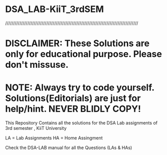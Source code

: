 # DSA_LAB-KiiT_3rdSEM
////////////////////////////////////////////////////////////////////////////////////

# DISCLAIMER: These Solutions are only for educational purpose. Please don't missuse. 
# NOTE: Always try to code yourself. Solutions(Editorials) are just for help/hint. NEVER BLIDLY COPY!

This Repository Contains all the solutions for the DSA Lab assignments of 3rd semester , KiiT University

LA = Lab Assignments
HA = Home Assingment 

Check the DSA-LAB manual for all the Questions (LAs & HAs)
